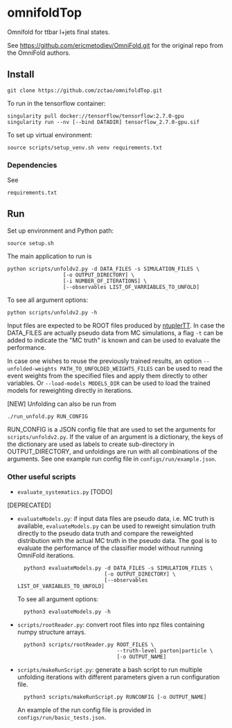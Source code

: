# omnifoldTop

Omnifold for ttbar l+jets final states.

See https://github.com/ericmetodiev/OmniFold.git for the original repo from the OmniFold authors.

## Install

    git clone https://github.com/zctao/omnifoldTop.git
    
To run in the tensorflow container:

    singularity pull docker://tensorflow/tensorflow:2.7.0-gpu
    singularity run --nv [--bind DATADIR] tensorflow_2.7.0-gpu.sif

To set up virtual environment:

    source scripts/setup_venv.sh venv requirements.txt

### Dependencies

See

    requirements.txt

## Run

Set up environment and Python path:

    source setup.sh
    
The main application to run is

    python scripts/unfoldv2.py -d DATA_FILES -s SIMULATION_FILES \
                      [-o OUTPUT_DIRECTORY] \
                      [-i NUMBER_OF_ITERATIONS] \
                      [--observables LIST_OF_VARRIABLES_TO_UNFOLD]
                      
                      
To see all argument options:

    python scripts/unfoldv2.py -h

Input files are expected to be ROOT files produced by [ntuplerTT](https://github.com/zctao/ntuplerTT). In case the DATA_FILES are actually pseudo data from MC simulations, a flag `-t` can be added to indicate the "MC truth" is known and can be used to evaluate the performance.

In case one wishes to reuse the previously trained results, an option `--unfolded-weights PATH_TO_UNFOLDED_WEIGHTS_FILES` can be used to read the event weights from the specified files and apply them directly to other variables.
Or `--load-models MODELS_DIR` can be used to load the trained models for reweighting directly in iterations.

[NEW] Unfolding can also be run from

    ./run_unfold.py RUN_CONFIG
    
RUN_CONFIG is a JSON config file that are used to set the arguments for `scripts/unfoldv2.py`. If the value of an argument is a dictionary, the keys of the dictionary are used as labels to create sub-directory in OUTPUT_DIRECTORY, and unfoldings are run with all combinations of the arguments.
See one example run config file in `configs/run/example.json`.

### Other useful scripts

- `evaluate_systematics.py` [TODO]

[DEPRECATED]
- `evaluateModels.py`: if input data files are pseudo data, i.e. MC truth is available, `evaluateModels.py` can be used to reweight simulation truth directly to the pseudo data truth and compare the reweighted distribution with the actual MC truth in the pseudo data. The goal is to evaluate the performance of the classifier model without running OmniFold iterations.

        python3 evaluateModels.py -d DATA_FILES -s SIMULATION_FILES \
                                  [-o OUTPUT_DIRECTORY] \
                                  [--observables LIST_OF_VARIABLES_TO_UNFOLD]

    To see all argument options:

        python3 evaluateModels.py -h

- `scripts/rootReader.py`: convert root files into npz files containing numpy structure arrays.

        python3 scripts/rootReader.py ROOT_FILES \
                                      --truth-level parton|particle \
                                      [-o OUTPUT_NAME]

- `scripts/makeRunScript.py`: generate a bash script to run multiple unfolding iterations with different parameters given a run configuration file.

        python3 scripts/makeRunScript.py RUNCONFIG [-o OUTPUT_NAME]

    An example of the run config file is provided in `configs/run/basic_tests.json`.
